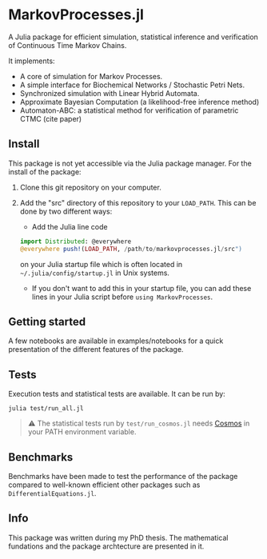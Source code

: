 
MarkovProcesses.jl 
==================

A Julia package for efficient simulation, statistical inference and verification of Continuous Time Markov Chains.

It implements:

* A core of simulation for Markov Processes.
* A simple interface for Biochemical Networks / Stochastic Petri Nets.
* Synchronized simulation with Linear Hybrid Automata.
* Approximate Bayesian Computation (a likelihood-free inference method)
* Automaton-ABC: a statistical method for verification of parametric CTMC (cite paper)

## Install

This package is not yet accessible via the Julia package manager. For the install of the package:

1. Clone this git repository on your computer.
2. Add the "src" directory of this repository to your `LOAD_PATH`. This can be done by two different ways:
    * Add the Julia line code 
    ```julia
    import Distributed: @everywhere
    @everywhere push!(LOAD_PATH, /path/to/markovprocesses.jl/src")
    ```
    on your Julia startup file which is often located in `~/.julia/config/startup.jl` in Unix systems.
    
    * If you don't want to add this in your startup file, you can add these lines in your Julia script before `using MarkovProcesses`.

## Getting started 

A few notebooks are available in examples/notebooks for a quick presentation of the different features of the package.

## Tests

Execution tests and statistical tests are available. It can be run by:

`julia test/run_all.jl`

> :warning: The statistical tests run by `test/run_cosmos.jl` needs [Cosmos](http://cosmos.lacl.fr/) in your PATH environment variable.

## Benchmarks

Benchmarks have been made to test the performance of the package compared to well-known efficient other packages such as `DifferentialEquations.jl`.

## Info

This package was written during my PhD thesis. The mathematical fundations and the package archtecture are presented in it.

